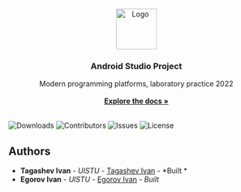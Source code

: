 <br/>
<p align="center">
  <a href="https://github.com/bastep-s/SPP2022">
    <img src="https://tuner-rostov.ru/upload/medialibrary/3e7/3e7edcd378b26f722fbfdb3d74ee5344.png" alt="Logo" width="80" height="80">
  </a>

  <h3 align="center">Android Studio Project</h3>

  <p align="center">
    Modern programming platforms, laboratory practice 2022 
    <br/>
    <br/>
    <a href="https://github.com/bastep-s/SPP2022"><strong>Explore the docs »</strong></a>
    <br/>
    <br/>
  </p>
</p>

![Downloads](https://img.shields.io/github/downloads/bastep-s/SPP2022/total) ![Contributors](https://img.shields.io/github/contributors/bastep-s/SPP2022?color=dark-green) ![Issues](https://img.shields.io/github/issues/bastep-s/SPP2022) ![License](https://img.shields.io/github/license/bastep-s/SPP2022) 

## Authors

* **Tagashev Ivan** - *UlSTU* - [Tagashev Ivan](https://github.com/bastep-s) - *Built *
* **Egorov Ivan** - *UlSTU* - [Egorov Ivan](https://github.com/Doomaykaka) - *Built*
